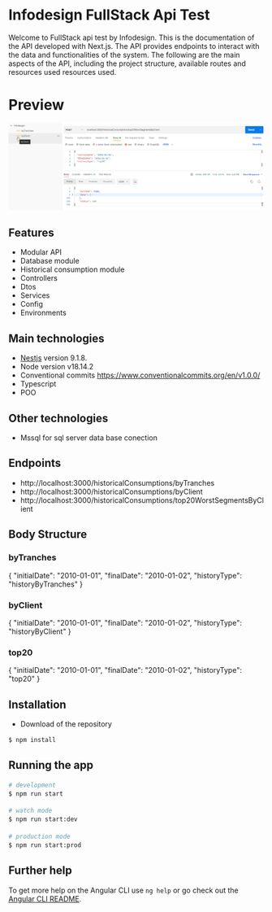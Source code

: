 # Infodesign FullStack Api Test

Welcome to FullStack api test by Infodesign. This is the documentation of the API developed with Next.js. The API 
provides endpoints to interact with the data and functionalities of the system. The following are the main aspects of the 
API, including the project structure, available routes and resources used resources used.

# Preview

![preview of application](https://raw.githubusercontent.com/silvermachine777/infodesign-full-stack-test/main/src/assets/img/api.png)

## Features

- Modular API
- Database module
- Historical consumption module
- Controllers
- Dtos
- Services
- Config
- Environments

## Main technologies

- [Nestjs](https://nestjs.com/) version 9.1.8.
- Node version v18.14.2
- Conventional commits https://www.conventionalcommits.org/en/v1.0.0/
- Typescript
- POO

## Other technologies

- Mssql for sql server data base conection

## Endpoints

- http://localhost:3000/historicalConsumptions/byTranches
- http://localhost:3000/historicalConsumptions/byClient
- http://localhost:3000/historicalConsumptions/top20WorstSegmentsByClient

## Body Structure 

### byTranches
{
  "initialDate": "2010-01-01",
  "finalDate": "2010-01-02",
  "historyType": "historyByTranches"
}
### byClient
{
  "initialDate": "2010-01-01",
  "finalDate": "2010-01-02",
  "historyType": "historyByClient"
}
### top20
{
  "initialDate": "2010-01-01",
  "finalDate": "2010-01-02",
  "historyType": "top20"
}

## Installation
- Download of the repository

```bash
$ npm install
```

## Running the app

```bash
# development
$ npm run start

# watch mode
$ npm run start:dev

# production mode
$ npm run start:prod
```

## Further help

To get more help on the Angular CLI use `ng help` or go check out the [Angular CLI README](https://github.com/angular/angular-cli/blob/master/README.md).

